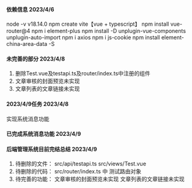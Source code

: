 #### 依赖信息 2023/4/6
   node -v v18.14.0
   npm create vite【vue + typescript】
   npm install vue-router@4
   npm i element-plus
   npm install -D unplugin-vue-components unplugin-auto-import
   npm i axios
   npm i js-cookie
   npm install element-china-area-data -S

#### 未完善的部分 2023/4/8
   1. 删除Test.vue及testapi.ts及router/index.ts中注册的组件
   2. 文章审核的封面预览未实现   
   3. 文章列表的文章链接未实现

#### 2023/4/9任务 2023/4/8
   实现系统消息功能

#### 已完成系统消息功能 2023/4/9
   
#### 后端管理系统目前完结总结 2023/4/9
   1. 待删除的文件：
      src/api/testapi.ts
      src/views/Test.vue
   2. 待删除的代码：
      src/router/index.ts 中 测试路由对象
   3. 待完善的功能：
      文章审核的封面预览未实现
      文章列表的文章链接未实现